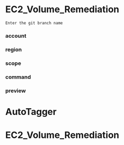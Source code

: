 # EC2_Volume_Remediation

```branch
Enter the git branch name
```
### account
### region
### scope
### command
### preview

# AutoTagger

# EC2_Volume_Remediation
